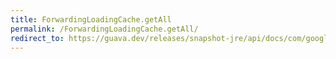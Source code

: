 ```yaml
---
title: ForwardingLoadingCache.getAll
permalink: /ForwardingLoadingCache.getAll/
redirect_to: https://guava.dev/releases/snapshot-jre/api/docs/com/google/common/cache/ForwardingLoadingCache.html#getAll-java.lang.Iterable-
---
```

